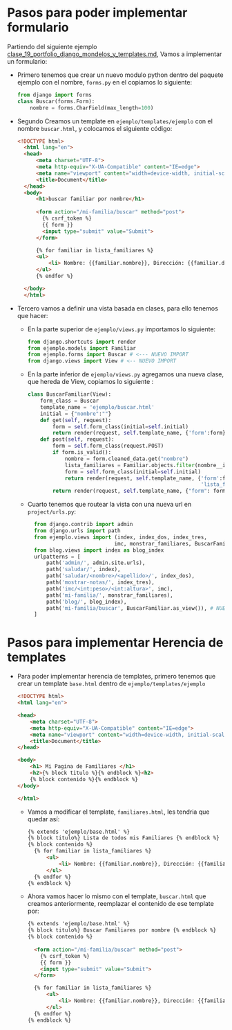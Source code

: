 # Pasos para poder implementar formulario
Partiendo del siguiente ejemplo [clase_19_portfolio_django_mondelos_y_templates.md](clase_19_portfolio_django_mondelos_y_templates.md), Vamos a implementar un formulario:

- Primero tenemos que crear un nuevo modulo python dentro del paquete ejemplo con el nombre, `forms.py`
  en el copiamos lo siguiente:
  
  ```python
  from django import forms
  class Buscar(forms.Form):
      nombre = forms.CharField(max_length=100)
  ```

- Segundo Creamos un template en `ejemplo/templates/ejemplo` con el nombre `buscar.html`, y colocamos el siguiente código:
  ```html
  <!DOCTYPE html>
    <html lang="en">
    <head>
        <meta charset="UTF-8">
        <meta http-equiv="X-UA-Compatible" content="IE=edge">
        <meta name="viewport" content="width=device-width, initial-scale=1.0">
        <title>Document</title>
    </head>
    <body>
        <h1>buscar familiar por nombre</h1>
      
        <form action="/mi-familia/buscar" method="post">
          {% csrf_token %}
          {{ form }}
          <input type="submit" value="Submit">
        </form>

        {% for familiar in lista_familiares %}
        <ul>
            <li> Nombre: {{familiar.nombre}}, Dirección: {{familiar.direccion}}, Pasaporte: {{familiar.numero_pasaporte}}</li>
        </ul>
        {% endfor %}

    </body>
    </html>
  ``` 

- Tercero vamos a definir una vista basada en clases, para ello tenemos que hacer:
  - En la parte superior de `ejemplo/views.py` importamos lo siguiente:
    ```python
    from django.shortcuts import render
    from ejemplo.models import Familiar
    from ejemplo.forms import Buscar # <--- NUEVO IMPORT
    from django.views import View # <-- NUEVO IMPORT 
    ```
  - En la parte inferior de `ejemplo/views.py` agregamos una nueva clase, que hereda de View, copiamos lo siguiente :
    ```python
    class BuscarFamiliar(View):
        form_class = Buscar
        template_name = 'ejemplo/buscar.html'
        initial = {"nombre":""}
        def get(self, request):
            form = self.form_class(initial=self.initial)
            return render(request, self.template_name, {'form':form})
        def post(self, request):
            form = self.form_class(request.POST)
            if form.is_valid():
                nombre = form.cleaned_data.get("nombre")
                lista_familiares = Familiar.objects.filter(nombre__icontains=nombre).all() 
                form = self.form_class(initial=self.initial)
                return render(request, self.template_name, {'form':form, 
                                                            'lista_familiares':lista_familiares})
            return render(request, self.template_name, {"form": form})
    ```
  - Cuarto tenemos que routear la vista con una nueva url en `project/urls.py`:
    ```python
      from django.contrib import admin
      from django.urls import path
      from ejemplo.views import (index, index_dos, index_tres, 
                                imc, monstrar_familiares, BuscarFamiliar)
      from blog.views import index as blog_index
      urlpatterns = [
          path('admin/', admin.site.urls),
          path('saludar/', index),
          path('saludar/<nombre>/<apellido>/', index_dos),
          path('mostrar-notas/', index_tres),
          path('imc/<int:peso>/<int:altura>', imc),
          path('mi-familia/', monstrar_familiares),
          path('blog/', blog_index),
          path('mi-familia/buscar', BuscarFamiliar.as_view()), # NUEVA RUTA PARA BUSCAR FAMILIAR
      ]
    ```

# Pasos para implementar Herencia de templates

- Para poder implementar herencia de templates, primero tenemos que crear un template `base.html` dentro de `ejemplo/templates/ejemplo`
  ```html
  <!DOCTYPE html>
  <html lang="en">

  <head>
      <meta charset="UTF-8">
      <meta http-equiv="X-UA-Compatible" content="IE=edge">
      <meta name="viewport" content="width=device-width, initial-scale=1.0">
      <title>Document</title>
  </head>

  <body>
      <h1> Mi Pagina de Familiares </h1>
      <h2>{% block titulo %}{% endblock %}<h2>
      {% block contenido %}{% endblock %}
  </body>

  </html>
  ```

  - Vamos a modificar el template, `familiares.html`, les tendria que quedar así:

    ```html
    {% extends 'ejemplo/base.html' %}
    {% block titulo%} Lista de todos mis Familiares {% endblock %}
    {% block contenido %}
      {% for familiar in lista_familiares %}
          <ul>
              <li> Nombre: {{familiar.nombre}}, Dirección: {{familiar.direccion}}, Pasaporte: {{familiar.numero_pasaporte}}</li>
          </ul>
      {% endfor %}
    {% endblock %}
    ```

  - Ahora vamos hacer lo mismo con el template, `buscar.html` que creamos anteriormente, reemplazar el contenido de ese template por:

    ```html
    {% extends 'ejemplo/base.html' %}
    {% block titulo%} Buscar Familiares por nombre {% endblock %}
    {% block contenido %}
      
      <form action="/mi-familia/buscar" method="post">
        {% csrf_token %}
        {{ form }}
        <input type="submit" value="Submit">
      </form>

      {% for familiar in lista_familiares %}
          <ul>
              <li> Nombre: {{familiar.nombre}}, Dirección: {{familiar.direccion}}, Pasaporte: {{familiar.numero_pasaporte}}</li>
          </ul>
      {% endfor %}
    {% endblock %}
    ```

